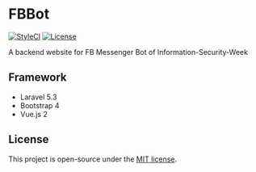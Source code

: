 # FBBot
[![StyleCI](https://styleci.io/repos/74891415/shield)](https://styleci.io/repos/74891415)
[![License](https://img.shields.io/github/license/jyhsu2000/FBBot.svg)](https://raw.githubusercontent.com/jyhsu2000/FBBot/master/LICENSE)

A backend website for FB Messenger Bot of Information-Security-Week

## Framework
- Laravel 5.3
- Bootstrap 4
- Vue.js 2

## License
This project is open-source under the [MIT license](http://opensource.org/licenses/MIT).
